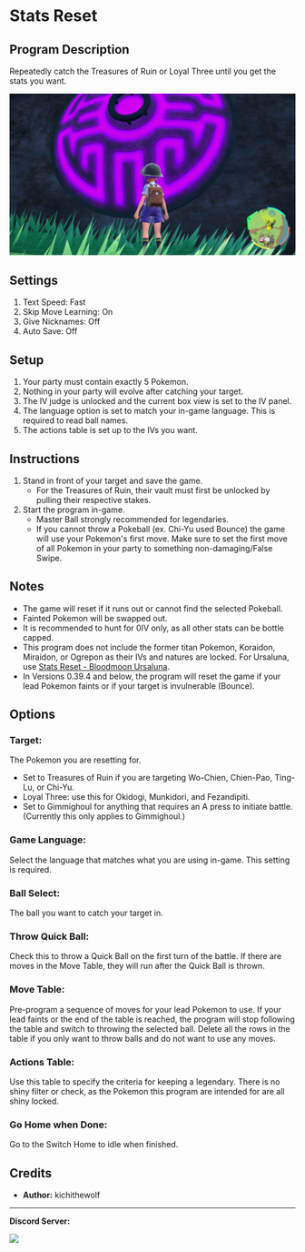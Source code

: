 # Stats Reset

## Program Description

Repeatedly catch the Treasures of Ruin or Loyal Three until you get the stats you want.

<img src="images/StatsReset.png">

## Settings

1. Text Speed: Fast
2. Skip Move Learning: On
3. Give Nicknames: Off
4. Auto Save: Off

## Setup

1. Your party must contain exactly 5 Pokemon.
2. Nothing in your party will evolve after catching your target.
3. The IV judge is unlocked and the current box view is set to the IV panel.
4. The language option is set to match your in-game language. This is required to read ball names.
5. The actions table is set up to the IVs you want.

## Instructions

1. Stand in front of your target and save the game.
	- For the Treasures of Ruin, their vault must first be unlocked by pulling their respective stakes.
2. Start the program in-game.
	- Master Ball strongly recommended for legendaries.
	- If you cannot throw a Pokeball (ex. Chi-Yu used Bounce) the game will use your Pokemon's first move. Make sure to set the first move of all Pokemon in your party to something non-damaging/False Swipe.

## Notes
- The game will reset if it runs out or cannot find the selected Pokeball.
- Fainted Pokemon will be swapped out.
- It is recommended to hunt for 0IV only, as all other stats can be bottle capped.
- This program does not include the former titan Pokemon, Koraidon, Miraidon, or Ogrepon as their IVs and natures are locked. For Ursaluna, use [Stats Reset - Bloodmoon Ursaluna](StatsResetBloodmoon.md).
- In Versions 0.39.4 and below, the program will reset the game if your lead Pokemon faints or if your target is invulnerable (Bounce).

## Options

### Target:

The Pokemon you are resetting for.
- Set to Treasures of Ruin if you are targeting Wo-Chien, Chien-Pao, Ting-Lu, or Chi-Yu.
- Loyal Three: use this for Okidogi, Munkidori, and Fezandipiti.
- Set to Gimmighoul for anything that requires an A press to initiate battle. (Currently this only applies to Gimmighoul.)

### Game Language:

Select the language that matches what you are using in-game. This setting is required.

### Ball Select:

The ball you want to catch your target in.

### Throw Quick Ball:

Check this to throw a Quick Ball on the first turn of the battle. If there are moves in the Move Table, they will run after the Quick Ball is thrown.

### Move Table:

Pre-program a sequence of moves for your lead Pokemon to use. If your lead faints or the end of the table is reached, the program will stop following the table and switch to throwing the selected ball. Delete all the rows in the table if you only want to throw balls and do not want to use any moves.

### Actions Table:
Use this table to specify the criteria for keeping a legendary. There is no shiny filter or check, as the Pokemon this program are intended for are all shiny locked.

### Go Home when Done:

Go to the Switch Home to idle when finished.

## Credits

- **Author:** kichithewolf


<hr>

**Discord Server:** 

[<img src="https://canary.discordapp.com/api/guilds/695809740428673034/widget.png?style=banner2">](https://discord.gg/cQ4gWxN)

